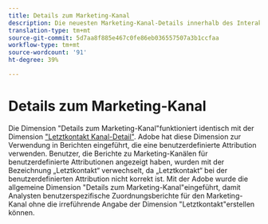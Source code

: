```yaml
---
title: Details zum Marketing-Kanal
description: Die neuesten Marketing-Kanal-Details innerhalb des Interaktionsablaufs des Besuchers.
translation-type: tm+mt
source-git-commit: 5d7aa8f885e467c0fe86eb036557507a3b1ccfaa
workflow-type: tm+mt
source-wordcount: '91'
ht-degree: 39%

---
```



# Details zum Marketing-Kanal

Die Dimension &quot;Details zum Marketing-Kanal&quot;funktioniert identisch mit der Dimension [&quot;Letztkontakt Kanal-Detail&quot;](last-touch-detail.md). Adobe hat diese Dimension zur Verwendung in Berichten eingeführt, die eine benutzerdefinierte Attribution verwenden. Benutzer, die Berichte zu Marketing-Kanälen für benutzerdefinierte Attributionen angezeigt haben, wurden mit der Bezeichnung „Letztkontakt“ verwechselt, da „Letztkontakt“ bei der benutzerdefinierten Attribution nicht korrekt ist. Mit der Adobe wurde die allgemeine Dimension &quot;Details zum Marketing-Kanal&quot;eingeführt, damit Analysten benutzerspezifische Zuordnungsberichte für den Marketing-Kanal ohne die irreführende Angabe der Dimension &quot;Letztkontakt&quot;erstellen können.
